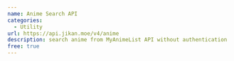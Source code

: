 ```yaml
---
name: Anime Search API
categories:
  - Utility
url: https://api.jikan.moe/v4/anime
description: search anime from MyAnimeList API without authentication
free: true
---
```

